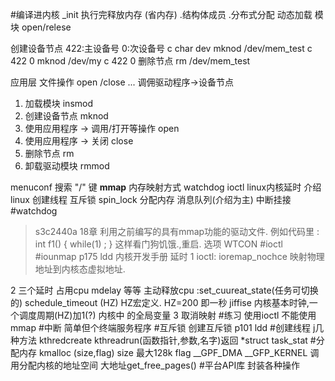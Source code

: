 #编译进内核
_init 执行完释放内存 (省内存)
.结构体成员 .分布式分配
动态加载
模块 open/relese

 创建设备节点
422:主设备号 	0:次设备号	c char dev
mknod /dev/mem_test c 422 0
mknod /dev/my c 422 0
删除节点
rm /dev/mem_test 

应用层 文件操作
open /close ...
调佣驱动程序->设备节点

1. 加载模块 	insmod
2. 创建设备节点 	mknod
3. 使用应用程序 -> 调用/打开等操作 open
4. 使用应用程序 -> 关闭 close
5. 删除节点		rm
6. 卸载驱动模块  	rmmod

menuconf 搜索 "/" 键
**mmap** 内存映射方式
watchdog
ioctl
linux内核延时
介绍 linux 创建线程 互斥锁 spin_lock 分配内存 消息队列(介绍为主) 中断挂接
#watchdog
> s3c2440a 18章
利用之前编写的具有mmap功能的驱动文件.
例如代码里 : int f1()
{
	while(1)
	;
}
这样看门狗饥饿.,重启. 选项 WTCON
#ioctl
#iounmap
p175 ldd 内核开发手册 延时
1 ioctl: ioremap_nochce 映射物理地址到内核态虚拟地址.

2 三个延时 占用cpu mdelay 等等
主动释放cpu :set_cuureat_state(任务可切换的)
	schedule_timeout (HZ) HZ宏定义. HZ=200 即一秒
jiffise 内核基本时钟,一个调度周期(HZ)加1(?) 内核中 的全局变量
3 取消映射
#练习
使用ioctl 不能使用mmap
#中断
简单但个终端服务程序
#互斥锁
创建互斥锁 p101 ldd
#创建线程
j几种方法 kthredcreate
kthreadrun(函数指针,参数,名字)返回 *struct task_stat
#分配内存
kmalloc (size,flag) size 最大128k flag __GPF_DMA 
__GFP_KERNEL 调用分配内核的地址空间 大地址get_free_pages()
#平台API库
封装各种操作
	